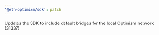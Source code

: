 ```yaml
---
'@eth-optimism/sdk': patch
---
```


Updates the SDK to include default bridges for the local Optimism network (31337)
